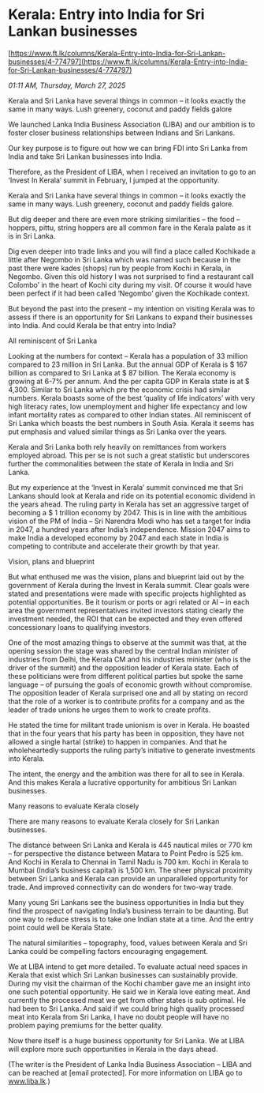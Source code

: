 # Kerala: Entry into India for Sri Lankan businesses

[https://www.ft.lk/columns/Kerala-Entry-into-India-for-Sri-Lankan-businesses/4-774797](https://www.ft.lk/columns/Kerala-Entry-into-India-for-Sri-Lankan-businesses/4-774797)

*01:11 AM, Thursday, March 27, 2025*

Kerala and Sri Lanka have several things in common – it looks exactly the same in many ways. Lush greenery, coconut and paddy fields galore

We launched Lanka India Business Association (LIBA) and our ambition is to foster closer business relationships between Indians and Sri Lankans.

Our key purpose is to figure out how we can bring FDI into Sri Lanka from India and take Sri Lankan businesses into India.

Therefore, as the President of LIBA, when I received an invitation to go to an ‘Invest In Kerala’ summit in February, I jumped at the opportunity.

Kerala and Sri Lanka have several things in common – it looks exactly the same in many ways. Lush greenery, coconut and paddy fields galore.

But dig deeper and there are even more striking similarities – the food – hoppers, pittu, string hoppers are all common fare in the Kerala palate as it is in Sri Lanka.

Dig even deeper into trade links and you will find a place called Kochikade a little after Negombo in Sri Lanka which was named such because in the past there were kades (shops) run by people from Kochi in Kerala, in Negombo. Given this old history I was not surprised to find a restaurant call Colombo’ in the heart of Kochi city during my visit. Of course it would have been perfect if it had been called ‘Negombo’ given the Kochikade context.

But beyond the past into the present – my intention on visiting Kerala was to assess if there is an opportunity for Sri Lankans to expand their businesses into India. And could Kerala be that entry into India?

All reminiscent of Sri Lanka

Looking at the numbers for context – Kerala has a population of 33 million compared to 23 million in Sri Lanka. But the annual GDP of Kerala is $ 167 billion as compared to Sri Lanka at $ 87 billion. The Kerala economy is growing at 6-7% per annum. And the per capita GDP in Kerala state is at $ 4,300. Similar to Sri Lanka which pre the economic crisis had similar numbers. Kerala boasts some of the best ‘quality of life indicators’ with very high literacy rates, low unemployment and higher life expectancy and low infant mortality rates as compared to other Indian states. All reminiscent of Sri Lanka which boasts the best numbers in South Asia. Kerala it seems has put emphasis and valued similar things as Sri Lanka over the years.

Kerala and Sri Lanka both rely heavily on remittances from workers employed abroad. This per se is not such a great statistic but underscores further the commonalities between the state of Kerala in India and Sri Lanka.

But my experience at the ‘Invest in Kerala’ summit convinced me that Sri Lankans should look at Kerala and ride on its potential economic dividend in the years ahead. The ruling party in Kerala has set an aggressive target of becoming a $ 1 trillion economy by 2047. This is in line with the ambitious vision of the PM of India – Sri Narendra Modi who has set a target for India in 2047, a hundred years after India’s independence. Mission 2047 aims to make India a developed economy by 2047 and each state in India is competing to contribute and accelerate their growth by that year.

Vision, plans and blueprint

But what enthused me was the vision, plans and blueprint laid out by the government of Kerala during the Invest in Kerala summit. Clear goals were stated and presentations were made with specific projects highlighted as potential opportunities. Be it tourism or ports or agri related or AI – in each area the government representatives invited investors stating clearly the investment needed, the ROI that can be expected and they even offered concessionary loans to qualifying investors.

One of the most amazing things to observe at the summit was that, at the opening session the stage was shared by the central Indian minister of industries from Delhi, the Kerala CM and his industries minister (who is the driver of the summit) and the opposition leader of Kerala state. Each of these politicians were from different political parties but spoke the same language – of pursuing the goals of economic growth without compromise. The opposition leader of Kerala surprised one and all by stating on record that the role of a worker is to contribute profits for a company and as the leader of trade unions he urges them to work to create profits.

He stated the time for militant trade unionism is over in Kerala. He boasted that in the four years that his party has been in opposition, they have not allowed a single hartal (strike) to happen in companies. And that he wholeheartedly supports the ruling party’s initiative to generate investments into Kerala.

The intent, the energy and the ambition was there for all to see in Kerala. And this makes Kerala a lucrative opportunity for ambitious Sri Lankan businesses.

Many reasons to evaluate Kerala closely

There are many reasons to evaluate Kerala closely for Sri Lankan businesses.

The distance between Sri Lanka and Kerala is 445 nautical miles or 770 km – for perspective the distance between Matara to Point Pedro is 525 km. And Kochi in Kerala to Chennai in Tamil Nadu is 700 km. Kochi in Kerala to Mumbai (India’s business capital) is 1,500 km. The sheer physical proximity between Sri Lanka and Kerala can provide an unparalleled opportunity for trade. And improved connectivity can do wonders for two-way trade.

Many young Sri Lankans see the business opportunities in India but they find the prospect of navigating India’s business terrain to be daunting. But one way to reduce stress is to take one Indian state at a time. And the entry point could well be Kerala State.

The natural similarities – topography, food, values between Kerala and Sri Lanka could be compelling factors encouraging engagement.

We at LIBA intend to get more detailed. To evaluate actual need spaces in Kerala that exist which Sri Lankan businesses can sustainably provide. During my visit the chairman of the Kochi chamber gave me an insight into one such potential opportunity. He said we in Kerala love eating meat. And currently the processed meat we get from other states is sub optimal. He had been to Sri Lanka. And said if we could bring high quality processed meat into Kerala from Sri Lanka, I have no doubt people will have no problem paying premiums for the better quality.

Now there itself is a huge business opportunity for Sri Lanka. We at LIBA will explore more such opportunities in Kerala in the days ahead.

(The writer is the President of Lanka India Business Association – LIBA and can be reached at [email protected]. For more information on LIBA go to www.liba.lk.)

